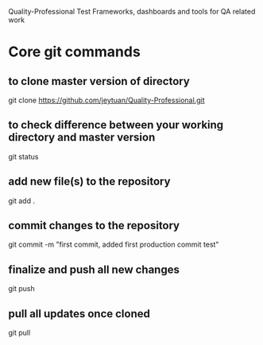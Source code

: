 Quality-Professional
Test Frameworks, dashboards and tools for QA related work

Core git commands
=======

## to clone master version of directory
git clone https://github.com/jeytuan/Quality-Professional.git

## to check difference between your working directory and master version
git status

## add new file(s) to the repository
git add .

## commit changes to the repository
git commit -m "first commit, added first production commit test"

## finalize and push all new changes
git push

## pull all updates once cloned
git pull
